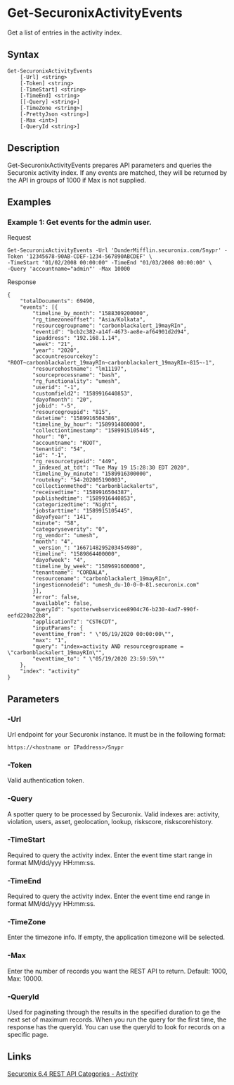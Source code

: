 # Get-SecuronixActivityEvents
Get a list of entries in the activity index.

## Syntax
```
Get-SecuronixActivityEvents
    [-Url] <string>
    [-Token] <string>
    [-TimeStart] <string>
    [-TimeEnd] <string>
    [[-Query] <string>]
    [-TimeZone <string>]
    [-PrettyJson <string>]
    [-Max <int>]
    [-QueryId <string>]
```

## Description
Get-SecuronixActivityEvents prepares API parameters and queries the Securonix activity index. If any events are matched, they will be returned by the API in groups of 1000 if Max is not supplied.

## Examples

### Example 1: Get events for the admin user.
Request
```
Get-SecuronixActivityEvents -Url 'DunderMifflin.securonix.com/Snypr' -Token '12345678-90AB-CDEF-1234-567890ABCDEF' \
-TimeStart "01/02/2008 00:00:00" -TimeEnd "01/03/2008 00:00:00" \
-Query 'accountname="admin"' -Max 10000
```

Response
```
{
    "totalDocuments": 69490,
    "events": [{
        "timeline_by_month": "1588309200000",
        "rg_timezoneoffset": "Asia/Kolkata",
        "resourcegroupname": "carbonblackalert_19mayRIn",
        "eventid": "bcb2c382-a14f-4673-ae8e-af64901d2d94",
        "ipaddress": "192.168.1.14",
        "week": "21",
        "year": "2020",
        "accountresourcekey": "ROOT~carbonblackalert_19mayRIn~carbonblackalert_19mayRIn~815~-1",
        "resourcehostname": "lm11197",
        "sourceprocessname": "bash",
        "rg_functionality": "umesh",
        "userid": "-1",
        "customfield2": "1589916440853",
        "dayofmonth": "20",
        "jobid": "-5",
        "resourcegroupid": "815",
        "datetime": "1589916504386",
        "timeline_by_hour": "1589914800000",
        "collectiontimestamp": "1589915105445",
        "hour": "0",
        "accountname": "ROOT",
        "tenantid": "54",
        "id": "-1",
        "rg_resourcetypeid": "449",
        "_indexed_at_tdt": "Tue May 19 15:28:30 EDT 2020",
        "timeline_by_minute": "1589916300000",
        "routekey": "54-202005190003",
        "collectionmethod": "carbonblackalerts",
        "receivedtime": "1589916504387",
        "publishedtime": "1589916440853",
        "categorizedtime": "Night",
        "jobstarttime": "1589915105445",
        "dayofyear": "141",
        "minute": "58",
        "categoryseverity": "0",
        "rg_vendor": "umesh",
        "month": "4",
        "_version_": "1667148295203454980",
        "timeline": "1589864400000",
        "dayofweek": "4",
        "timeline_by_week": "1589691600000",
        "tenantname": "CORDALA",
        "resourcename": "carbonblackalert_19mayRIn",
        "ingestionnodeid": "umesh_du-10-0-0-81.securonix.com"
        }],
        "error": false,
        "available": false,
        "queryId": "spotterwebservicee8904c76-b230-4ad7-990f-eefd220a22b8",
        "applicationTz": "CST6CDT",
        "inputParams": {
        "eventtime_from": " \"05/19/2020 00:00:00\"",
        "max": "1",
        "query": "index=activity AND resourcegroupname = \"carbonblackalert_19mayRIn\"",
        "eventtime_to": " \"05/19/2020 23:59:59\""
    },
    "index": "activity"
}
```

## Parameters

### -Url
Url endpoint for your Securonix instance.
It must be in the following format:
```
https://<hostname or IPaddress>/Snypr
```
### -Token
Valid authentication token.

### -Query
A spotter query to be processed by Securonix. Valid indexes are: activity, violation, users, asset, geolocation, lookup, riskscore, riskscorehistory.

### -TimeStart
Required to query the activity index. Enter the event time start range in format MM/dd/yyy HH:mm:ss.

### -TimeEnd
Required to query the activity index. Enter the event time end range in format MM/dd/yyy HH:mm:ss.

### -TimeZone
Enter the timezone info. If empty, the application timezone will be selected.

### -Max
Enter the number of records you want the REST API to return. Default: 1000, Max: 10000.

### -QueryId
Used for paginating through the results in the specified duration to ge the next set of maximum records. When you run the query for the first time, the response has the queryId. You can use the queryId to look for records on a specific page.

## Links
[Securonix 6.4 REST API Categories - Activity](https://documentation.securonix.com/onlinedoc/Content/6.4%20Cloud/Content/SNYPR%206.4/6.4%20Guides/Web%20Services/6.4_REST%20API%20Categories.htm#Activity)